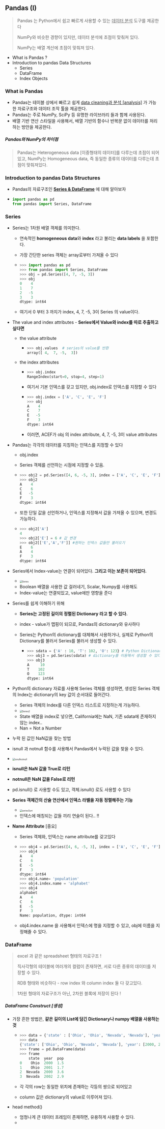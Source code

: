 ##  Pandas (I)

> Pandas 는 Python에서 쉽고 빠르게 사용할 수 있는 <u>데이터 분석</u> 도구를 제공한다
>
> NumPy와 비슷한 경향이 있지만, 데이터 분석에 초점이 맞춰져 있다.
>
> NumPy는 배열 계산에 초점이 맞춰져 있다.



- What is Pandas ?
- Introduction to pandas Data Structures
  - Series
  - DataFrame
  - Index Objects



### What is Pandas

- Pandas는 테이블 상에서 빠르고 쉽게 <u>data cleaning과 분석 [analysis]</u> 가 가능한 자료구조와 데이터 조작 툴을 제공한다.
- Pandas는 주로 NumPy, SciPy 등 유명한 라이브러리 들과 함께 사용된다.
- 배열 기반 연산 스타일을 사용해서, 배열 기반의 함수나 반복문 없이 데이터를 처리하는 방안을 제공한다.



##### Pandas와 NumPy의 차이점

> Pandas는 Heterogeneous data [이중형태의 데이터]를 다루는데 초점이 되어있고, NumPy는 Homogeneous data, 즉 동일한 종류의 데이터를 다루는데 초점이 맞춰져있다.



### Introduction to pandas Data Structures

- Pandas의 자료구조인 **<u>Series & DataFrame</u>** 에 대해 알아보자

- ```python
  import pandas as pd
  from pandas import Series, DataFrame
  ```



### Series

- Series는 1차원 배열 객체를 의미한다.

  - 연속적인 **homogeneous data**와 **index** 라고 불리는 **data labels** 을 포함한다.

  - 가장 간단한 series 객체는 array로부터 가져올 수 있다

  - ```python
    >>> import pandas as pd
    >>> from pandas import Series, DataFrame
    >>> obj = pd.Series([4, 7, -5, 3])
    >>> obj
    0    4
    1    7
    2   -5
    3    3
    dtype: int64
    ```

  - 여기서 0 부터 3 까지가 index, 4, 7, -5, 3이 Series 의 value이다.

- The value and index attributes - **Series에서 Value와 index를 따로 추출하고 싶다면**

  - the value attribute

    - ```python
      >>> obj.values  # series의 value를 반환
      array([ 4,  7, -5,  3])
      ```

  - the index attributes

    - ```python
      >>> obj.index
      RangeIndex(start=0, stop=4, step=1)
      ```

    - 여기서 기본 인덱스를 갖고 있지만, obj.index로 인덱스를 지정할 수 있다

    - ```python
      >>> obj.index = ['A', 'C', 'E', 'F']
      >>> obj
      A    4
      C    7
      E   -5
      F    3
      dtype: int64
      ```

    - 이러면, ACEF가 obj 의 index attribute, 4, 7, -5, 3이 value attributes



- Pandas는 각각의 데이터를 지칭하는 인덱스를 지정할 수 있다

  - obj.index

  - Series 객체를 선언하는 시점에 지정할 수 있음.

  - ```python
    >>> obj2 = pd.Series([4, 6, -5, 3], index = ['A', 'C', 'E', 'F'])
    >>> obj2
    A    4
    C    6
    E   -5
    F    3
    dtype: int64
    ```

  - 또한 단일 값을 선언하거나, 인덱스를 지정해서 값을 가져올 수 있으며, 변경도 가능하다.

  - ```python
    >>> obj2['A']
    4
    >>> obj2['E'] = 6 # 값 변경
    >>> obj2[['E','A','F']] #원하는 인덱스 값들만 불러오기 
    E    6
    A    4
    F    3
    dtype: int64
    ```



- Series에서 Index-value는 연결이 되어있다. **그리고 이는 보존이 되어있다.**
  - <img src="./readmeImg/forAfterMidTerm/Series.png" alt="Series" style="zoom:50%;" /> 
  - Boolean 배열을 사용한 값 걸러네기, Scalar, Numpy를 사용해도
  - Index-value는 연결되있고, value에만 영향을 준다



- Series를 쉽게 이해하기 위해

  - **Series는 고정된 길이의 정렬된 Dictionary 라고 할 수 있다.** 

  - index - value가 맵핑이 되므로, Pandas의 dictionary와 유사하다

  - Series는 Python의 dictionary를 대체해서 사용하거나, 실제로 Python의 Dictionary를 불러서 Series를 불러서 생성할 수 있다.

    - ```python
      >>> sdata = {'A' : 10, 'T': 102, 'O': 123} # Python Dictionary !
      >>> obj3 = pd.Series(sdata) # dictionary를 이용해서 생성할 수 있다.
      >>> obj3
      A     10
      T    102
      O    123
      dtype: int64
      ```

  

- Python의 dictionary 자료를 사용해 Series 객체를 생성하면, 생성된 Series 객체의 Index는 dictionary의 key 값이 순서대로 들어간다.
  - Series 객체의 Index를 다른 인덱스 리스트로 지정하는게 가능하다.
  - <img src="./readmeImg/forAfterMidTerm/Series2.png" alt="Series2" style="zoom:50%;" /> 
  - State 배열을 index로 넣으면, California에는 NaN, 기존 sdata에 존재하지 않는 index..
  - Nan = Not a Number 



-  누락 된 값인 NaN값을 찾는 방법
  - isnull 과 notnull 함수를 사용해서 Pandas에서 누락된 값을 찾을 수 있다.
  - <img src="./readmeImg/forAfterMidTerm/isnullnotnull.png" alt="isnullnotnull" style="zoom:50%;" />
  - **isnull은 NaN 값을 True로 리턴**
  - **notnull은 NaN 값을 False로 리턴**
  - pd.isnull() 로 사용할 수도 있고, 객체.isnull() 로도 사용할 수 있다



- **Series 객체간의 산술 연산에서 인덱스 라벨을 자동 정렬해주는 기능**

  - <img src="./readmeImg/forAfterMidTerm/seriesSort.png" alt="seriesSort" style="zoom:50%;" /> 
  - 인덱스에 매칭되는 값들 끼리 연술이 된다.. !!

  

- **Name Attribute** [중요]

  - Series 객체와, 인덱스는 name attribute를 갖고있다

  - ```python
    >>> obj4 = pd.Series([4, 6, -5, 3], index = ['A', 'C', 'E', 'F'])
    >>> obj4
    A    4
    C    6
    E   -5
    F    3
    dtype: int64
    >>> obj4.name= 'population'
    >>> obj4.index.name = 'alphabet'
    >>> obj4
    alphabet
    A    4
    C    6
    E   -5
    F    3
    Name: population, dtype: int64
    ```

  - obj4.index.name 을 사용해서 인덱스에 명을 지정할 수 있고, obj에 이름을 지정해줄 수 있다.





### DataFrame

> excel 과 같은 spreadsheet 형태의 자료구조 !
>
> 직사각형의 테이블에 여러개의 컬럼이 존재하면, 서로 다른 종류의 데이터를 저장할 수 있다.
>
> RDB 형태와 비슷하다 - row index 와 column index 둘 다 갖고있다.
>
> 1차원 형태의 자료구조가 아닌, 2차원 블록에 저장이 된다 !



##### DataFrame Construct [생성]

- 가장 흔한 방법은, **같은 길이의 List에 담긴 Dictionary나 numpy 배열을 사용하는 것**

  - ```python
    >>> data = {'state' : ['Ohio', 'Ohio', 'Nevada', 'Nevada'], 'year' : [2000, 2001, 2000, 2002], 'pop' : [1.5, 1.7, 3.6, 2.9]}
    >>> data
    {'state': ['Ohio', 'Ohio', 'Nevada', 'Nevada'], 'year': [2000, 2001, 2000, 2002], 'pop': [1.5, 1.7, 3.6, 2.9]}
    >>> frame = pd.DataFrame(data)
    >>> frame
        state  year  pop
    0    Ohio  2000  1.5
    1    Ohio  2001  1.7
    2  Nevada  2000  3.6
    3  Nevada  2002  2.9
    ```

  - 각 각의 row는 동일한 위치에 존재하는 각등의 쌍으로 되어있고

  - column 값은 dictionary의 value로 이루어져 있다.



- head method()
  - 엄청나게 큰 데이터 프레임이 존재하면, 유용하게 사용할 수 있다.
  - 























